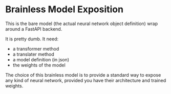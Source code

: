 Brainless Model Exposition
==========================

This is the bare model (the actual neural network object definition) wrap around a FastAPI backend.

It is pretty dumb. It need:

* a transformer method
* a translater method
* a model definition (in json)
* the weights of the model

The choice of this brainless model is to provide a standard way to expose any kind of neural network, provided you have their architecture and trained weights.
